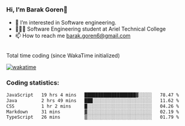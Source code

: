 ###  Hi, I’m Barak Goren👋
- 👀 I’m interested in Software engineering.
- 👨🏼‍🎓 Software Engineering student at Ariel Technical College
- 📫 How to reach me barak.goren6@gmail.com
##
Total time coding (since WakaTime initialized)

[![wakatime](https://wakatime.com/badge/user/5cc5ec80-a806-4ca2-a704-db29274e48cd.svg)](https://wakatime.com/@5cc5ec80-a806-4ca2-a704-db29274e48cd)

   
### Coding statistics:

<!--START_SECTION:waka-->

```txt
JavaScript   19 hrs 4 mins   ███████████████████▓░░░░░   78.47 %
Java         2 hrs 49 mins   ███░░░░░░░░░░░░░░░░░░░░░░   11.62 %
CSS          1 hr 2 mins     █░░░░░░░░░░░░░░░░░░░░░░░░   04.26 %
Markdown     31 mins         ▓░░░░░░░░░░░░░░░░░░░░░░░░   02.19 %
TypeScript   26 mins         ▒░░░░░░░░░░░░░░░░░░░░░░░░   01.79 %
```

<!--END_SECTION:waka-->

<!---
barakgoren/barakgoren is a ✨ special ✨ repository because its `README.md` (this file) appears on your GitHub profile.
You can click the Preview link to take a look at your changes.
--->
